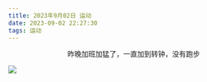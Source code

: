 ```yaml
---
title: 2023年9月02日 运动
date: 2023-09-02 22:27:30
tags: 运动
---
```


<link rel="stylesheet" href="/../css/images.css">


<center>昨晚加班加猛了，一直加到转钟，没有跑步</center>


<!-- more -->

<img class="half" src="/../images/exercise/2023-09-02.jpg"></img>
